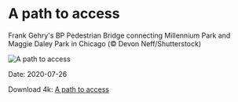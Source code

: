 # A path to access

Frank Gehry's BP Pedestrian Bridge connecting Millennium Park and Maggie Daley Park in Chicago (© Devon Neff/Shutterstock)

![A path to access](https://bing.com/th?id=OHR.ADA30_EN-US1238886685_UHD.jpg&rf=LaDigue_UHD.jpg&pid=hp&w=1024&h=576)

Date: 2020-07-26

Download 4k: [A path to access](https://bing.com/th?id=OHR.ADA30_EN-US1238886685_UHD.jpg&rf=LaDigue_UHD.jpg&pid=hp&w=3840&h=2160)

